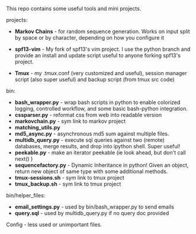 This repo contains some useful tools and mini projects.

projects:


* **Markov Chains** - for random sequence generation.  Works on input split by space or by character, depending on how you configure it

* **spf13-vim** - My fork of spf13's vim project.  I use the python branch and provide an install and update script useful to anyone forking spf13's project.

* **Tmux** - my .tmux.conf (very customized and useful), session manager script (also super useful) and backup script (from tmux src code)



bin:

* **bash_wrapper.py** - wrap bash scripts in python to enable colorized logging, controlled workflow, and some basic bash-python integration.
* **cssparser.py** - reformat css from web into readable version
* **markovchain.py** - sym link to markov project 
* **matching_utils.py**
* **md5_async.py** - asynchronous md5 sum against multiple files. 
* **multidb_query.py** - execute sql queries against two (remote) databases, merge results, and drop into ipython shell. Super useful!  
* **peekable.py** - make an iterator peekable (ie look ahead, but don't call next() )
* **sequencefactory.py** - Dynamic Inheritance in python! Given an object, return new object of same type with some additional methods.
* **tmux-sessions.sh** - sym link to tmux project
* **tmux_backup.sh** - sym link to tmux project

bin/helper_files:
* **email_settings.py** - used by bin/bash_wrapper.py to send emails
* **query.sql** - used by multidb_query.py if no query doc provided

Config - less used or unimportant files.

